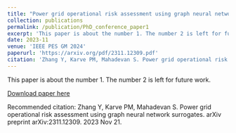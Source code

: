 ```yaml
---
title: "Power grid operational risk assessment using graph neural network surrogates"
collection: publications
permalink: /publication/PhD_conference_paper1
excerpt: 'This paper is about the number 1. The number 2 is left for future work.'
date: 2023-11
venue: 'IEEE PES GM 2024'
paperurl: 'https://arxiv.org/pdf/2311.12309.pdf'
citation: 'Zhang Y, Karve PM, Mahadevan S. Power grid operational risk assessment using graph neural network surrogates. *arXiv preprint* arXiv:2311.12309. 2023 Nov 21.'
---
```

This paper is about the number 1. The number 2 is left for future work.

[Download paper here](https://arxiv.org/pdf/2311.12309.pdf)

Recommended citation: Zhang Y, Karve PM, Mahadevan S. Power grid operational risk assessment using graph neural network surrogates. arXiv preprint arXiv:2311.12309. 2023 Nov 21.
